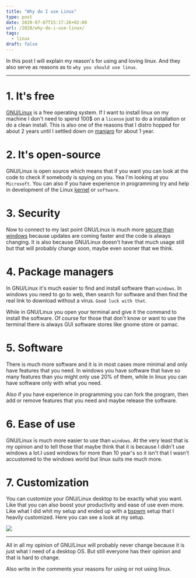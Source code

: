 ```yaml
---
title: "Why do I use Linux"
type: post
date: 2020-07-07T15:17:26+02:00
url: /2020/why-do-i-use-linux/
tags:
  - linux
draft: false
---
```


In this post I will explain my reason's for using and loving linux. And they also serve as reasons as to `why you should use linux`.

<!--more-->

---

# 1. It's free

[GNU/Linux](https://www.gnu.org/gnu/linux-and-gnu.en.html) is a free operating system. If I want to install linux on my machine I don't need to spend 100$ on a `license` just to do a installation or do a clean install. This is also one of the reasons that I distro hopped for about 2 years until I settled down on [manjaro](https://manjaro.org/) for about 1 year.

# 2. It's open-source

GNU/Linux is open source which means that if you want you can look at the code to check if somebody is spying on you. Yea I'm looking at you `Microsoft`. You can also if you have experience in programming try and help in development of the Linux [kernel](https://www.kernel.org/) or `software`.

# 3. Security

Now to connect to my last point GNU/Linux is much more [secure than windows](https://www.computerworld.com/article/3252823/why-linux-is-better-than-windows-or-macos-for-security.html) because updates are coming faster and the code is always changing. It is also because GNU/Linux doesn't have that much usage still but that will probably change soon, maybe even sooner that we think.

# 4. Package managers

In GNU/Linux it's much easier to find and install software than `windows`. In windows you need to go to web, then search for software and then find the real link to download without a virus. `Good luck with that`.

While in GNU/Linux you open your terminal and give it the command to install the software. Of course for those that don't know or want to use the terminal there is always GUI software stores like gnome store or pamac.

# 5. Software

There is much more software and it is in most cases more minimal and only have features that you need. In windows you have software that have so many features than you might only use 20% of them, while in linux you can have software only with what you need.

Also if you have experience in programming you can fork the program, then add or remove features that you need and maybe release the software.

# 6. Ease of use

GNU/Linux is much more easier to use than `windows`. At the very least that is my opinion and to tell those that maybe think that it is because I didn't use windows a lot.I used windows for more than 10 year's so it isn't that I wasn't accustomed to the windows world but linux suits me much more.

# 7. Customization

You can customize your GNU/Linux desktop to be exactly what you want. Like that you can also boost your productivity and ease of use even more. Like what I did whit my setup and ended up with a [bspwm](https://github.com/baskerville/bspwm) setup that I heavily customized. Here you can see a look at my setup.

![](https://raw.githubusercontent.com/CroLinuxGamer/Photos/master/desktop.png)

---

All in all my opinion of GNU/Linux will probably never change because it is just what I need of a desktop OS. But still everyone has their opinion and that is hard to change.

Also write in the comments your reasons for using or not using linux.
